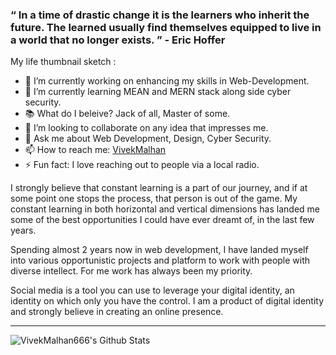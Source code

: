 ### “ In a time of drastic change it is the learners who inherit the future. The learned usually find themselves equipped to live in a world that no longer exists. ” - Eric Hoffer

My life thumbnail sketch :
- 🔭 I’m currently working on enhancing my skills in Web-Development.
- 🌱 I’m currently learning MEAN and MERN stack along side cyber security.
- 📚 What do I beleive? Jack of all, Master of some.
- 👯 I’m looking to collaborate on any idea that impresses me.
- 💬 Ask me about Web Development, Design, Cyber Security.
- 📫 How to reach me: [VivekMalhan](https://www.linkedin.com/in/vivek-malhan-156984195/)
- ⚡ Fun fact: I love reaching out to people via a local radio.

I strongly believe that constant learning is a part of our journey,
and if at some point one stops the process, that person is out of the
game. My constant learning in both horizontal and vertical dimensions
has landed me some of the best opportunities I could have ever dreamt
of, in the last few years.  

Spending almost 2 years now in web development, I have landed myself
into various opportunistic projects and platform to work with people 
with diverse intellect. For me work has always been my priority. 

Social media is a tool you can use to leverage your digital identity,
an identity on which only you have the control. I am a product of
digital identity and strongly believe in creating an online presence.

----

<img align="left" alt="VivekMalhan666's Github Stats" src="https://github-readme-stats.vercel.app/api?username=VivekMalhan666&show_icons=true&hide_border=true" />
